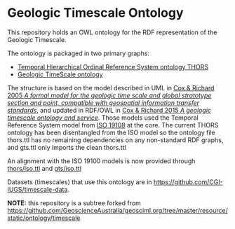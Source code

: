 # Geologic Timescale Ontology
This repository holds an OWL ontology for the RDF representation of the Geologic Timescale. 

The ontology is packaged in two primary graphs: 

* [Temporal Hierarchical Ordinal Reference System ontology THORS](http://resource.geosciml.org/ontology/timescale/thors)
* [Geologic TimeScale ontology](http://resource.geosciml.org/ontology/timescale/gts)

The structure is based on the model described in UML in [Cox & Richard 2005 _A formal model for the geologic time scale and global stratotype section and point, compatible with geospatial information transfer standards_](https://doi.org/10.1130/GES00022.1), and updated in RDF/OWL in [Cox & Richard 2015 _A geologic timescale ontology and service_](http://link.springer.com/article/10.1007/s12145-014-0170-6). Those models used the Temporal Reference System model from [ISO 19108](https://www.iso.org/standard/26013.html) at the core. The current THORS ontology has been disentangled from the ISO model so the ontology file thors.ttl has no remaining dependencies on any non-standard RDF graphs, and gts.ttl only imports the clean thors.ttl 

An alignment with the ISO 19100 models is now provided through 
[thors/iso.ttl](./rdf/thors/iso.ttl) and [gts/iso.ttl](./rdf/gts/iso.ttl)

Datasets (timescales) that use this ontology are in https://github.com/CGI-IUGS/timescale-data. 

**NOTE:** this repository is a subtree forked from https://github.com/GeoscienceAustralia/geosciml.org/tree/master/resource/static/ontology/timescale
